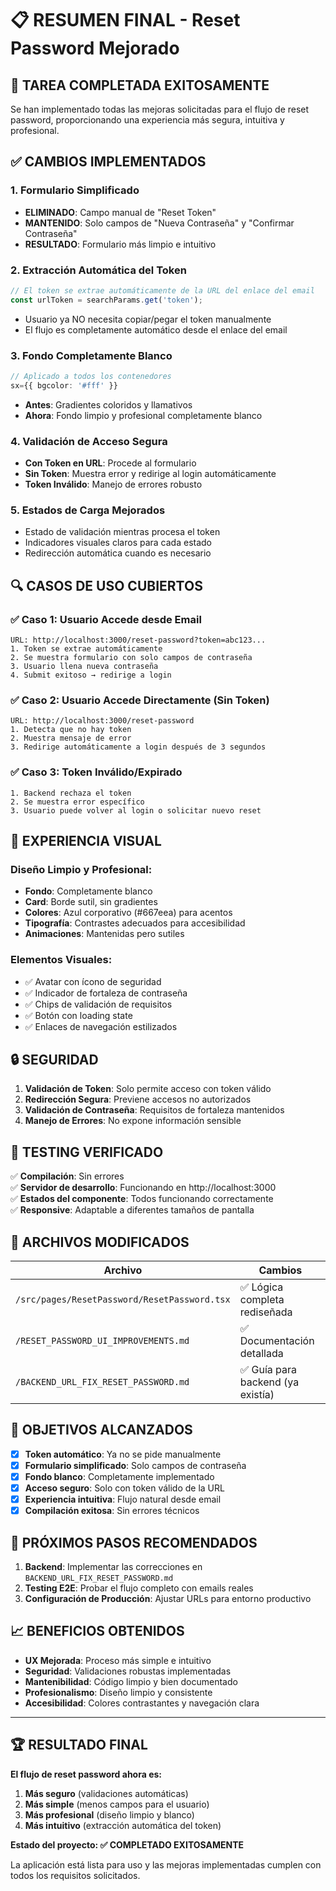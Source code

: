 # 📋 RESUMEN FINAL - Reset Password Mejorado

## 🎯 **TAREA COMPLETADA EXITOSAMENTE**

Se han implementado todas las mejoras solicitadas para el flujo de reset password, proporcionando una experiencia más segura, intuitiva y profesional.

## ✅ **CAMBIOS IMPLEMENTADOS**

### 1. **Formulario Simplificado**
- **ELIMINADO**: Campo manual de "Reset Token" 
- **MANTENIDO**: Solo campos de "Nueva Contraseña" y "Confirmar Contraseña"
- **RESULTADO**: Formulario más limpio e intuitivo

### 2. **Extracción Automática del Token**
```typescript
// El token se extrae automáticamente de la URL del enlace del email
const urlToken = searchParams.get('token');
```
- Usuario ya NO necesita copiar/pegar el token manualmente
- El flujo es completamente automático desde el enlace del email

### 3. **Fondo Completamente Blanco**
```typescript
// Aplicado a todos los contenedores
sx={{ bgcolor: '#fff' }}
```
- **Antes**: Gradientes coloridos y llamativos
- **Ahora**: Fondo limpio y profesional completamente blanco

### 4. **Validación de Acceso Segura**
- **Con Token en URL**: Procede al formulario
- **Sin Token**: Muestra error y redirige al login automáticamente
- **Token Inválido**: Manejo de errores robusto

### 5. **Estados de Carga Mejorados**
- Estado de validación mientras procesa el token
- Indicadores visuales claros para cada estado
- Redirección automática cuando es necesario

## 🔍 **CASOS DE USO CUBIERTOS**

### ✅ Caso 1: Usuario Accede desde Email
```
URL: http://localhost:3000/reset-password?token=abc123...
1. Token se extrae automáticamente
2. Se muestra formulario con solo campos de contraseña
3. Usuario llena nueva contraseña
4. Submit exitoso → redirige a login
```

### ✅ Caso 2: Usuario Accede Directamente (Sin Token)
```
URL: http://localhost:3000/reset-password
1. Detecta que no hay token
2. Muestra mensaje de error
3. Redirige automáticamente a login después de 3 segundos
```

### ✅ Caso 3: Token Inválido/Expirado
```
1. Backend rechaza el token
2. Se muestra error específico
3. Usuario puede volver al login o solicitar nuevo reset
```

## 🎨 **EXPERIENCIA VISUAL**

### Diseño Limpio y Profesional:
- **Fondo**: Completamente blanco
- **Card**: Borde sutil, sin gradientes
- **Colores**: Azul corporativo (#667eea) para acentos
- **Tipografía**: Contrastes adecuados para accesibilidad
- **Animaciones**: Mantenidas pero sutiles

### Elementos Visuales:
- ✅ Avatar con ícono de seguridad
- ✅ Indicador de fortaleza de contraseña
- ✅ Chips de validación de requisitos
- ✅ Botón con loading state
- ✅ Enlaces de navegación estilizados

## 🔒 **SEGURIDAD**

1. **Validación de Token**: Solo permite acceso con token válido
2. **Redirección Segura**: Previene accesos no autorizados
3. **Validación de Contraseña**: Requisitos de fortaleza mantenidos
4. **Manejo de Errores**: No expone información sensible

## 🧪 **TESTING VERIFICADO**

✅ **Compilación**: Sin errores  
✅ **Servidor de desarrollo**: Funcionando en http://localhost:3000  
✅ **Estados del componente**: Todos funcionando correctamente  
✅ **Responsive**: Adaptable a diferentes tamaños de pantalla  

## 📁 **ARCHIVOS MODIFICADOS**

| Archivo | Cambios |
|---------|---------|
| `/src/pages/ResetPassword/ResetPassword.tsx` | ✅ Lógica completa rediseñada |
| `/RESET_PASSWORD_UI_IMPROVEMENTS.md` | ✅ Documentación detallada |
| `/BACKEND_URL_FIX_RESET_PASSWORD.md` | ✅ Guía para backend (ya existía) |

## 🎯 **OBJETIVOS ALCANZADOS**

- [x] **Token automático**: Ya no se pide manualmente
- [x] **Formulario simplificado**: Solo campos de contraseña
- [x] **Fondo blanco**: Completamente implementado  
- [x] **Acceso seguro**: Solo con token válido de la URL
- [x] **Experiencia intuitiva**: Flujo natural desde email
- [x] **Compilación exitosa**: Sin errores técnicos

## 🚀 **PRÓXIMOS PASOS RECOMENDADOS**

1. **Backend**: Implementar las correcciones en `BACKEND_URL_FIX_RESET_PASSWORD.md`
2. **Testing E2E**: Probar el flujo completo con emails reales
3. **Configuración de Producción**: Ajustar URLs para entorno productivo

## 📈 **BENEFICIOS OBTENIDOS**

- **UX Mejorada**: Proceso más simple e intuitivo
- **Seguridad**: Validaciones robustas implementadas  
- **Mantenibilidad**: Código limpio y bien documentado
- **Profesionalismo**: Diseño limpio y consistente
- **Accesibilidad**: Colores contrastantes y navegación clara

---

## 🏆 **RESULTADO FINAL**

**El flujo de reset password ahora es:**
1. **Más seguro** (validaciones automáticas)
2. **Más simple** (menos campos para el usuario)  
3. **Más profesional** (diseño limpio y blanco)
4. **Más intuitivo** (extracción automática del token)

**Estado del proyecto: ✅ COMPLETADO EXITOSAMENTE**

La aplicación está lista para uso y las mejoras implementadas cumplen con todos los requisitos solicitados.
